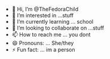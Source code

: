 - 👋 Hi, I’m @TheFedoraChild
- 👀 I’m interested in ...stuff
- 🌱 I’m currently learning ... school
- 💞️ I’m looking to collaborate on ...stuff 
- 📫 How to reach me ... you dont
- 😄 Pronouns: ... She/they
- ⚡ Fun fact: ... im a person

<!---
TheFedoraChild/TheFedoraChild is a ✨ special ✨ repository because its `README.md` (this file) appears on your GitHub profile.
You can click the Preview link to take a look at your changes.
--->
